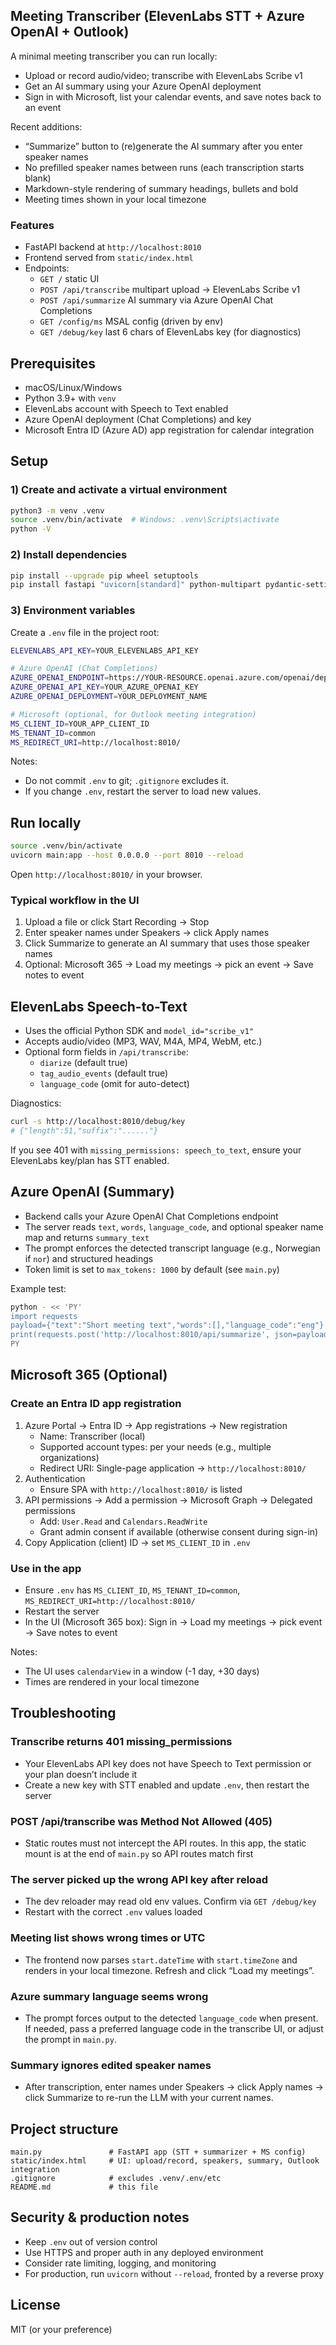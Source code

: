 ## Meeting Transcriber (ElevenLabs STT + Azure OpenAI + Outlook)

A minimal meeting transcriber you can run locally:
- Upload or record audio/video; transcribe with ElevenLabs Scribe v1
- Get an AI summary using your Azure OpenAI deployment
- Sign in with Microsoft, list your calendar events, and save notes back to an event

Recent additions:
- “Summarize” button to (re)generate the AI summary after you enter speaker names
- No prefilled speaker names between runs (each transcription starts blank)
- Markdown-style rendering of summary headings, bullets and bold
- Meeting times shown in your local timezone

### Features
- FastAPI backend at `http://localhost:8010`
- Frontend served from `static/index.html`
- Endpoints:
  - `GET /` static UI
  - `POST /api/transcribe` multipart upload → ElevenLabs Scribe v1
  - `POST /api/summarize` AI summary via Azure OpenAI Chat Completions
  - `GET /config/ms` MSAL config (driven by env)
  - `GET /debug/key` last 6 chars of ElevenLabs key (for diagnostics)

## Prerequisites
- macOS/Linux/Windows
- Python 3.9+ with `venv`
- ElevenLabs account with Speech to Text enabled
- Azure OpenAI deployment (Chat Completions) and key
- Microsoft Entra ID (Azure AD) app registration for calendar integration

## Setup

### 1) Create and activate a virtual environment
```bash
python3 -m venv .venv
source .venv/bin/activate  # Windows: .venv\Scripts\activate
python -V
```

### 2) Install dependencies
```bash
pip install --upgrade pip wheel setuptools
pip install fastapi "uvicorn[standard]" python-multipart pydantic-settings elevenlabs httpx
```

### 3) Environment variables
Create a `.env` file in the project root:
```bash
ELEVENLABS_API_KEY=YOUR_ELEVENLABS_API_KEY

# Azure OpenAI (Chat Completions)
AZURE_OPENAI_ENDPOINT=https://YOUR-RESOURCE.openai.azure.com/openai/deployments/YOUR-DEPLOYMENT/chat/completions?api-version=2025-01-01-preview
AZURE_OPENAI_API_KEY=YOUR_AZURE_OPENAI_KEY
AZURE_OPENAI_DEPLOYMENT=YOUR_DEPLOYMENT_NAME

# Microsoft (optional, for Outlook meeting integration)
MS_CLIENT_ID=YOUR_APP_CLIENT_ID
MS_TENANT_ID=common
MS_REDIRECT_URI=http://localhost:8010/
```
Notes:
- Do not commit `.env` to git; `.gitignore` excludes it.
- If you change `.env`, restart the server to load new values.

## Run locally
```bash
source .venv/bin/activate
uvicorn main:app --host 0.0.0.0 --port 8010 --reload
```
Open `http://localhost:8010/` in your browser.

### Typical workflow in the UI
1) Upload a file or click Start Recording → Stop
2) Enter speaker names under Speakers → click Apply names
3) Click Summarize to generate an AI summary that uses those speaker names
4) Optional: Microsoft 365 → Load my meetings → pick an event → Save notes to event

## ElevenLabs Speech-to-Text
- Uses the official Python SDK and `model_id="scribe_v1"`
- Accepts audio/video (MP3, WAV, M4A, MP4, WebM, etc.)
- Optional form fields in `/api/transcribe`:
  - `diarize` (default true)
  - `tag_audio_events` (default true)
  - `language_code` (omit for auto-detect)

Diagnostics:
```bash
curl -s http://localhost:8010/debug/key
# {"length":51,"suffix":"......"}
```
If you see 401 with `missing_permissions: speech_to_text`, ensure your ElevenLabs key/plan has STT enabled.

## Azure OpenAI (Summary)
- Backend calls your Azure OpenAI Chat Completions endpoint
- The server reads `text`, `words`, `language_code`, and optional speaker name map and returns `summary_text`
- The prompt enforces the detected transcript language (e.g., Norwegian if `nor`) and structured headings
- Token limit is set to `max_tokens: 1000` by default (see `main.py`)

Example test:
```bash
python - << 'PY'
import requests
payload={"text":"Short meeting text","words":[],"language_code":"eng"}
print(requests.post('http://localhost:8010/api/summarize', json=payload).json())
PY
```

## Microsoft 365 (Optional)

### Create an Entra ID app registration
1. Azure Portal → Entra ID → App registrations → New registration
   - Name: Transcriber (local)
   - Supported account types: per your needs (e.g., multiple organizations)
   - Redirect URI: Single-page application → `http://localhost:8010/`
2. Authentication
   - Ensure SPA with `http://localhost:8010/` is listed
3. API permissions → Add a permission → Microsoft Graph → Delegated permissions
   - Add: `User.Read` and `Calendars.ReadWrite`
   - Grant admin consent if available (otherwise consent during sign-in)
4. Copy Application (client) ID → set `MS_CLIENT_ID` in `.env`

### Use in the app
- Ensure `.env` has `MS_CLIENT_ID`, `MS_TENANT_ID=common`, `MS_REDIRECT_URI=http://localhost:8010/`
- Restart the server
- In the UI (Microsoft 365 box): Sign in → Load my meetings → pick event → Save notes to event

Notes:
- The UI uses `calendarView` in a window (-1 day, +30 days)
- Times are rendered in your local timezone

## Troubleshooting

### Transcribe returns 401 missing_permissions
- Your ElevenLabs API key does not have Speech to Text permission or your plan doesn’t include it
- Create a new key with STT enabled and update `.env`, then restart the server

### POST /api/transcribe was Method Not Allowed (405)
- Static routes must not intercept the API routes. In this app, the static mount is at the end of `main.py` so API routes match first

### The server picked up the wrong API key after reload
- The dev reloader may read old env values. Confirm via `GET /debug/key`
- Restart with the correct `.env` values loaded

### Meeting list shows wrong times or UTC
- The frontend now parses `start.dateTime` with `start.timeZone` and renders in your local timezone. Refresh and click “Load my meetings”.

### Azure summary language seems wrong
- The prompt forces output to the detected `language_code` when present. If needed, pass a preferred language code in the transcribe UI, or adjust the prompt in `main.py`.

### Summary ignores edited speaker names
- After transcription, enter names under Speakers → click Apply names → click Summarize to re-run the LLM with your current names.

## Project structure
```
main.py               # FastAPI app (STT + summarizer + MS config)
static/index.html     # UI: upload/record, speakers, summary, Outlook integration
.gitignore            # excludes .venv/.env/etc
README.md             # this file
```

## Security & production notes
- Keep `.env` out of version control
- Use HTTPS and proper auth in any deployed environment
- Consider rate limiting, logging, and monitoring
- For production, run `uvicorn` without `--reload`, fronted by a reverse proxy

## License
MIT (or your preference)


